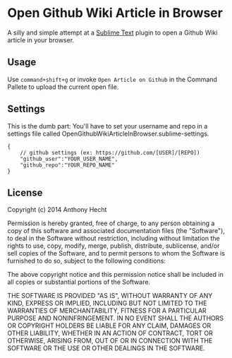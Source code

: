 # Open Github Wiki Article in Browser

A silly and simple attempt at a [Sublime Text](http://www.sublimetext.com/3) plugin to open a Github Wiki article in your browser.

## Usage

Use `command+shift+g` or invoke `Open Article on Github` in the Command Pallete to upload the current open file. 

## Settings

This is the dumb part: You'll have to set your username and repo in a settings file called OpenGithubWikiArticleInBrowser.sublime-settings.

```
{
    // github settings (ex: https://github.com/[USER]/[REPO])
    "github_user":"YOUR_USER_NAME",
    "github_repo":"YOUR_REPO_NAME"
}
```


## License

  Copyright (c) 2014 Anthony Hecht

  Permission is hereby granted, free of charge, to any person obtaining a copy
  of this software and associated documentation files (the "Software"), to deal
  in the Software without restriction, including without limitation the rights
  to use, copy, modify, merge, publish, distribute, sublicense, and/or sell
  copies of the Software, and to permit persons to whom the Software is
  furnished to do so, subject to the following conditions:

  The above copyright notice and this permission notice shall be included in
  all copies or substantial portions of the Software.

  THE SOFTWARE IS PROVIDED "AS IS", WITHOUT WARRANTY OF ANY KIND, EXPRESS OR
  IMPLIED, INCLUDING BUT NOT LIMITED TO THE WARRANTIES OF MERCHANTABILITY,
  FITNESS FOR A PARTICULAR PURPOSE AND NONINFRINGEMENT. IN NO EVENT SHALL THE
  AUTHORS OR COPYRIGHT HOLDERS BE LIABLE FOR ANY CLAIM, DAMAGES OR OTHER
  LIABILITY, WHETHER IN AN ACTION OF CONTRACT, TORT OR OTHERWISE, ARISING FROM,
  OUT OF OR IN CONNECTION WITH THE SOFTWARE OR THE USE OR OTHER DEALINGS IN
  THE SOFTWARE.
